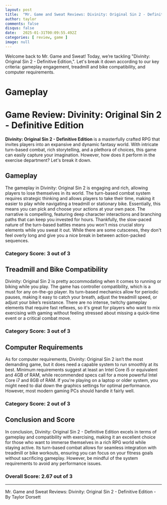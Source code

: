 ```yaml
---
layout: post
title:  "Mr. Game and Sweat Reviews: Divinity: Original Sin 2 - Definitive Edition"
author: taylor
comments: false
disqus: false
date:   2025-01-31T00:09:55.492Z
categories: [ review, game ]
image: null
---
```


Welcome back to Mr. Game and Sweat! Today, we’re tackling "Divinity: Original Sin 2 - Definitive Edition,". Let's break it down according to our key criteria: gameplay engagement, treadmill and bike compatibility, and computer requirements.

# Gameplay

# Game Review: Divinity: Original Sin 2 - Definitive Edition

**Divinity: Original Sin 2 - Definitive Edition** is a masterfully crafted RPG that invites players into an expansive and dynamic fantasy world. With intricate turn-based combat, rich storytelling, and a plethora of choices, this game can easily capture your imagination. However, how does it perform in the exercise department? Let's break it down.

## Gameplay

The gameplay in Divinity: Original Sin 2 is engaging and rich, allowing players to lose themselves in its world. The turn-based combat system requires strategic thinking and allows players to take their time, making it easier to play while navigating a treadmill or stationary bike. Essentially, this means you can pick and choose your actions at your own pace. The narrative is compelling, featuring deep character interactions and branching paths that can keep you invested for hours. Thankfully, the slow-paced nature of the turn-based battles means you won't miss crucial story elements while you sweat it out. While there are some cutscenes, they don't feel overly long and give you a nice break in between action-packed sequences.

### Category Score: 3 out of 3

## Treadmill and Bike Compatibility

Divinity: Original Sin 2 is pretty accommodating when it comes to running or biking while you play. The game has controller compatibility, which is a must for any on-the-go player. Its turn-based mechanics allow for periodic pauses, making it easy to catch your breath, adjust the treadmill speed, or adjust your bike’s resistance. There are no intense, twitchy gameplay elements that require fast reflexes, so it's great for players who want to mix exercising with gaming without feeling stressed about missing a quick-time event or a critical combat move.

### Category Score: 3 out of 3

## Computer Requirements

As for computer requirements, Divinity: Original Sin 2 isn’t the most demanding game, but it does need a capable system to run smoothly at its best. Minimum requirements suggest at least an Intel Core i5 or equivalent and 4GB of RAM, while recommended specs call for a more powerful Intel Core i7 and 8GB of RAM. If you're playing on a laptop or older system, you might need to dial down the graphics settings for optimal performance. However, most modern gaming PCs should handle it fairly well.

### Category Score: 2 out of 3

## Conclusion and Score

In conclusion, Divinity: Original Sin 2 - Definitive Edition excels in terms of gameplay and compatibility with exercising, making it an excellent choice for those who want to immerse themselves in a rich RPG world while staying active. Its turn-based combat allows for seamless integration with treadmill or bike workouts, ensuring you can focus on your fitness goals without sacrificing gameplay. However, be mindful of the system requirements to avoid any performance issues.

### Overall Score: 2.67 out of 3

---

Mr. Game and Sweat Reviews: Divinity: Original Sin 2 - Definitive Edition - By Taylor Dorsett
